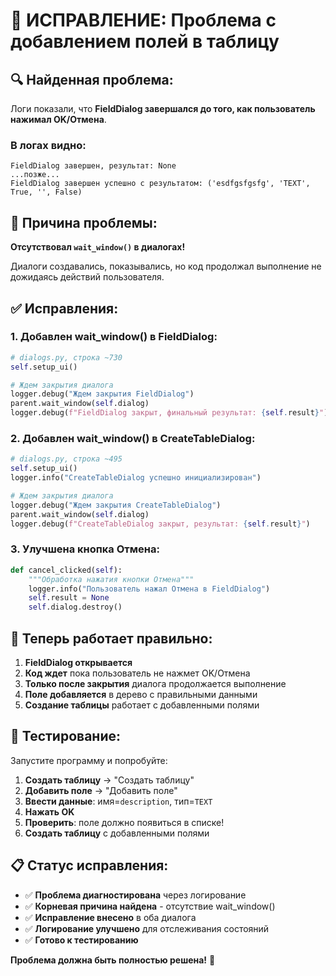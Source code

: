 # 🔧 ИСПРАВЛЕНИЕ: Проблема с добавлением полей в таблицу

## 🔍 Найденная проблема:

Логи показали, что **FieldDialog завершался до того, как пользователь нажимал OK/Отмена**. 

### В логах видно:
```
FieldDialog завершен, результат: None
...позже...
FieldDialog завершен успешно с результатом: ('esdfgsfgsfg', 'TEXT', True, '', False)
```

## 🎯 Причина проблемы:

**Отсутствовал `wait_window()` в диалогах!**

Диалоги создавались, показывались, но код продолжал выполнение не дожидаясь действий пользователя.

## ✅ Исправления:

### 1. Добавлен wait_window() в FieldDialog:
```python
# dialogs.py, строка ~730
self.setup_ui()

# Ждем закрытия диалога  
logger.debug("Ждем закрытия FieldDialog")
parent.wait_window(self.dialog)
logger.debug(f"FieldDialog закрыт, финальный результат: {self.result}")
```

### 2. Добавлен wait_window() в CreateTableDialog:
```python
# dialogs.py, строка ~495
self.setup_ui()
logger.info("CreateTableDialog успешно инициализирован")

# Ждем закрытия диалога
logger.debug("Ждем закрытия CreateTableDialog") 
parent.wait_window(self.dialog)
logger.debug(f"CreateTableDialog закрыт, результат: {self.result}")
```

### 3. Улучшена кнопка Отмена:
```python
def cancel_clicked(self):
    """Обработка нажатия кнопки Отмена"""
    logger.info("Пользователь нажал Отмена в FieldDialog")
    self.result = None
    self.dialog.destroy()
```

## 🎯 Теперь работает правильно:

1. **FieldDialog открывается** 
2. **Код ждет** пока пользователь не нажмет OK/Отмена
3. **Только после закрытия** диалога продолжается выполнение
4. **Поле добавляется** в дерево с правильными данными
5. **Создание таблицы** работает с добавленными полями

## 🧪 Тестирование:

Запустите программу и попробуйте:

1. **Создать таблицу** → "Создать таблицу"
2. **Добавить поле** → "Добавить поле"
3. **Ввести данные**: имя=`description`, тип=`TEXT`
4. **Нажать OK**
5. **Проверить**: поле должно появиться в списке!
6. **Создать таблицу** с добавленными полями

## 📋 Статус исправления:

- ✅ **Проблема диагностирована** через логирование
- ✅ **Корневая причина найдена** - отсутствие wait_window()  
- ✅ **Исправление внесено** в оба диалога
- ✅ **Логирование улучшено** для отслеживания состояний
- ✅ **Готово к тестированию**

**Проблема должна быть полностью решена!** 🎉